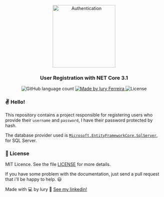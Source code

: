 <p align="center">
  <img alt="Authentication" title="User Registration" src="https://image.flaticon.com/icons/png/512/1995/1995670.png" width="200px" />
</p>

<h3 align="center">
   User Registration with NET Core 3.1
</h3>

<p align="center">
  <img alt="GitHub language count" src="https://img.shields.io/badge/language-1-blue">

  <a href="https://www.linkedin.com/in/laurabeatris/">
    <img alt="Made by Iury Ferreira" src="https://img.shields.io/badge/made%20by-Iury%20Ferreira-blue">
  </a>

  <img alt="License" src="https://img.shields.io/badge/license-MIT-blue">

### ✌ Hello!

This repository contains a project responsible for registering users who provide their ```username``` and ```password```, I have their password protected by hash.

The database provider used is [```Microsoft.EntityFrameworkCore.SqlServer```](https://docs.microsoft.com/en-us/ef/core/), for SQL Server. 

### :memo: License

MIT Licence. See the file [LICENSE](LICENSE.md) for more details.

If you have some problem with the documentation, just send a pull request that i'll be happy to help. 😃

Made with 💻 by Iury :wave: [See my linkedin!](https://www.linkedin.com/in/iuryferreira/)
